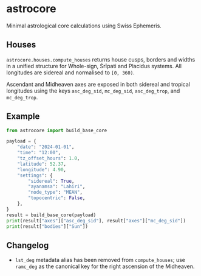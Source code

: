 # astrocore

Minimal astrological core calculations using Swiss Ephemeris.

## Houses

`astrocore.houses.compute_houses` returns house cusps, borders and widths in a
unified structure for Whole-sign, Śrīpati and Placidus systems.  All longitudes
are sidereal and normalised to `[0, 360)`.

Ascendant and Midheaven axes are exposed in both sidereal and tropical
longitudes using the keys `asc_deg_sid`, `mc_deg_sid`, `asc_deg_trop`, and
`mc_deg_trop`.

## Example

```python
from astrocore import build_base_core

payload = {
    "date": "2024-01-01",
    "time": "12:00",
    "tz_offset_hours": 1.0,
    "latitude": 52.37,
    "longitude": 4.90,
    "settings": {
        "sidereal": True,
        "ayanamsa": "Lahiri",
        "node_type": "MEAN",
        "topocentric": False,
    },
}
result = build_base_core(payload)
print(result["axes"]["asc_deg_sid"], result["axes"]["mc_deg_sid"])
print(result["bodies"]["Sun"])
```

## Changelog

- `lst_deg` metadata alias has been removed from `compute_houses`; use
  `ramc_deg` as the canonical key for the right ascension of the Midheaven.

